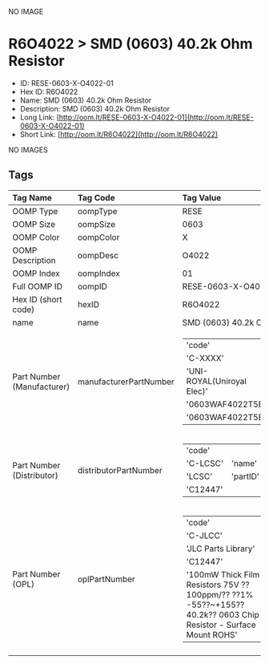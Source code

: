 


  
NO IMAGE  
# R6O4022 > SMD (0603) 40.2k Ohm Resistor

- ID: RESE-0603-X-O4022-01
- Hex ID: R6O4022
- Name: SMD (0603) 40.2k Ohm Resistor
- Description: SMD (0603) 40.2k Ohm Resistor
- Long Link: [http://oom.lt/RESE-0603-X-O4022-01](http://oom.lt/RESE-0603-X-O4022-01)
- Short Link: [http://oom.lt/R6O4022](http://oom.lt/R6O4022)
  
NO IMAGES  
## Tags
  

|Tag Name|Tag Code|Tag Value|
| :--- | :--- | :--- |
|OOMP Type|oompType|RESE|
|OOMP Size|oompSize|0603|
|OOMP Color|oompColor|X|
|OOMP Description|oompDesc|O4022|
|OOMP Index|oompIndex|01|
|Full OOMP ID|oompID|RESE-0603-X-O4022-01|
|Hex ID (short code)|hexID|R6O4022|
|name|name|SMD (0603) 40.2k Ohm Resistor|
|Part Number (Manufacturer)|manufacturerPartNumber|<table><tr><td>'code'</td></tr><tr><td> 'C-XXXX'</td><td> 'name'</td></tr><tr><td> 'UNI-ROYAL(Uniroyal Elec)'</td><td> 'partID'</td></tr><tr><td> '0603WAF4022T5E'</td><td> 'partName'</td></tr><tr><td> '0603WAF4022T5E'</td></tr></table>|
|Part Number (Distributor)|distributorPartNumber|<table><tr><td>'code'</td></tr><tr><td> 'C-LCSC'</td><td> 'name'</td></tr><tr><td> 'LCSC'</td><td> 'partID'</td></tr><tr><td> 'C12447'</td></tr></table>|
|Part Number (OPL)|oplPartNumber|<table><tr><td>'code'</td></tr><tr><td> 'C-JLCC'</td><td> 'name'</td></tr><tr><td> 'JLC Parts Library'</td><td> 'partID'</td></tr><tr><td> 'C12447'</td><td> 'partName'</td></tr><tr><td> '100mW Thick Film Resistors 75V ??100ppm/?? ??1% -55??~+155?? 40.2k?? 0603  Chip Resistor - Surface Mount ROHS'</td></tr></table>|
||||
